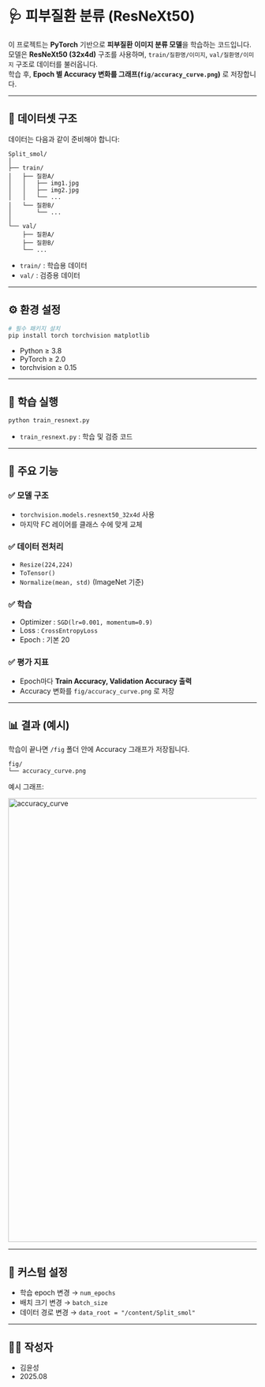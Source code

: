 # 🩺 피부질환 분류 (ResNeXt50)

이 프로젝트는 **PyTorch** 기반으로 **피부질환 이미지 분류 모델**을 학습하는 코드입니다.  
모델은 **ResNeXt50 (32x4d)** 구조를 사용하며, `train/질환명/이미지`, `val/질환명/이미지` 구조로 데이터를 불러옵니다.  
학습 후, **Epoch 별 Accuracy 변화를 그래프(`fig/accuracy_curve.png`)** 로 저장합니다.  

---

## 📂 데이터셋 구조

데이터는 다음과 같이 준비해야 합니다:

```
Split_smol/
│
├── train/
│   ├── 질환A/
│   │   ├── img1.jpg
│   │   ├── img2.jpg
│   │   └── ...
│   └── 질환B/
│       └── ...
│
└── val/
    ├── 질환A/
    ├── 질환B/
    └── ...
```

- `train/` : 학습용 데이터
- `val/`   : 검증용 데이터  

---

## ⚙️ 환경 설정

```bash
# 필수 패키지 설치
pip install torch torchvision matplotlib
```

- Python ≥ 3.8  
- PyTorch ≥ 2.0  
- torchvision ≥ 0.15  

---

## 🚀 학습 실행

```bash
python train_resnext.py
```

- `train_resnext.py` : 학습 및 검증 코드  

---

## 🧠 주요 기능

### ✅ 모델 구조
- `torchvision.models.resnext50_32x4d` 사용
- 마지막 FC 레이어를 클래스 수에 맞게 교체

### ✅ 데이터 전처리
- `Resize(224,224)`
- `ToTensor()`
- `Normalize(mean, std)` (ImageNet 기준)

### ✅ 학습
- Optimizer : `SGD(lr=0.001, momentum=0.9)`
- Loss : `CrossEntropyLoss`
- Epoch : 기본 20

### ✅ 평가 지표
- Epoch마다 **Train Accuracy, Validation Accuracy 출력**
- Accuracy 변화를 `fig/accuracy_curve.png` 로 저장

---

## 📊 결과 (예시)

학습이 끝나면 `/fig` 폴더 안에 Accuracy 그래프가 저장됩니다.

```
fig/
└── accuracy_curve.png
```

예시 그래프:

<img width="1200" height="900" alt="accuracy_curve" src="https://github.com/user-attachments/assets/49961c50-0f1c-427d-9ae9-c211c7a16464" />



---

## 📌 커스텀 설정
- 학습 epoch 변경 → `num_epochs`
- 배치 크기 변경 → `batch_size`
- 데이터 경로 변경 → `data_root = "/content/Split_smol"`

---

## 👨‍💻 작성자
- 김윤성  
- 2025.08
